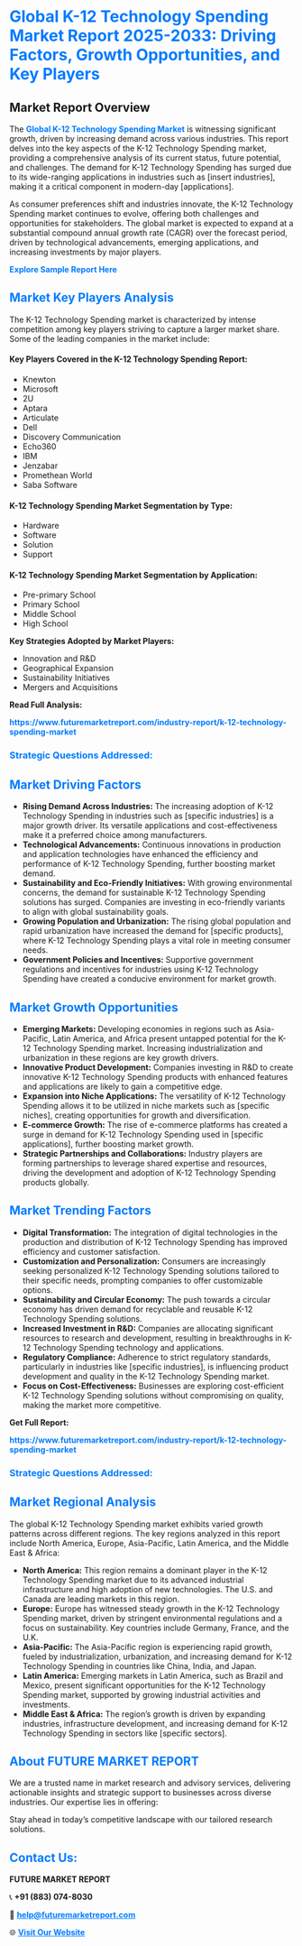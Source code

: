 <h1 style="color: #007BFF;">Global K-12 Technology Spending Market Report 2025-2033: Driving Factors, Growth Opportunities, and Key Players</h1>

<section id="overview">
<h2>Market Report Overview</h2>
<p>The <a href="https://www.futuremarketreport.com/industry-report/k-12-technology-spending-market" style="color: #007BFF; text-decoration: none;"><strong>Global K-12 Technology Spending Market</strong></a> is witnessing significant growth, driven by increasing demand across various industries. This report delves into the key aspects of the K-12 Technology Spending market, providing a comprehensive analysis of its current status, future potential, and challenges. The demand for K-12 Technology Spending has surged due to its wide-ranging applications in industries such as [insert industries], making it a critical component in modern-day [applications].</p>
<p>As consumer preferences shift and industries innovate, the K-12 Technology Spending market continues to evolve, offering both challenges and opportunities for stakeholders. The global market is expected to expand at a substantial compound annual growth rate (CAGR) over the forecast period, driven by technological advancements, emerging applications, and increasing investments by major players.</p>
</section>

<section id="overview">
<p><a href="https://www.futuremarketreport.com/request-sample/reportId=107395" style="color: #007BFF; text-decoration: none;"><strong>Explore Sample Report Here</strong></a></p>
</section>

<section id="key-players">
<h2 style="color: #007BFF;">Market Key Players Analysis</h2>
<p>The K-12 Technology Spending market is characterized by intense competition among key players striving to capture a larger market share. Some of the leading companies in the market include:</p>
<h4>Key Players Covered in the K-12 Technology Spending Report:</h4>
<ul><li>Knewton</li><li>Microsoft</li><li>2U</li><li>Aptara</li><li>Articulate</li><li>Dell</li><li>Discovery Communication</li><li>Echo360</li><li>IBM</li><li>Jenzabar</li><li>Promethean World</li><li>Saba Software</li></ul>
<h4>K-12 Technology Spending Market Segmentation by Type:</h4>
<ul><li>Hardware</li><li>Software</li><li>Solution</li><li>Support</li></ul>

<h4>K-12 Technology Spending Market Segmentation by Application:</h4>
<ul><li>Pre-primary School</li><li>Primary School</li><li>Middle School</li><li>High School</li></ul>
<p><strong>Key Strategies Adopted by Market Players:</strong></p>
<ul>
<li>Innovation and R&D</li>
<li>Geographical Expansion</li>
<li>Sustainability Initiatives</li>
<li>Mergers and Acquisitions</li>
</ul>
</section>

<section>
<p><strong>Read Full Analysis: </strong></p><a href="https://www.futuremarketreport.com/industry-report/k-12-technology-spending-market" style="color: #007BFF; text-decoration: none;"><strong>https://www.futuremarketreport.com/industry-report/k-12-technology-spending-market</strong></a>
<h3 style="color: #007BFF;">Strategic Questions Addressed:</h3>
</section>

<section id="driving-factors">
<h2 style="color: #007BFF;">Market Driving Factors</h2>
<ul>
<li><strong>Rising Demand Across Industries:</strong> The increasing adoption of K-12 Technology Spending in industries such as [specific industries] is a major growth driver. Its versatile applications and cost-effectiveness make it a preferred choice among manufacturers.</li>
<li><strong>Technological Advancements:</strong> Continuous innovations in production and application technologies have enhanced the efficiency and performance of K-12 Technology Spending, further boosting market demand.</li>
<li><strong>Sustainability and Eco-Friendly Initiatives:</strong> With growing environmental concerns, the demand for sustainable K-12 Technology Spending solutions has surged. Companies are investing in eco-friendly variants to align with global sustainability goals.</li>
<li><strong>Growing Population and Urbanization:</strong> The rising global population and rapid urbanization have increased the demand for [specific products], where K-12 Technology Spending plays a vital role in meeting consumer needs.</li>
<li><strong>Government Policies and Incentives:</strong> Supportive government regulations and incentives for industries using K-12 Technology Spending have created a conducive environment for market growth.</li>
</ul>
</section>

<section id="growth-opportunities">
<h2 style="color: #007BFF;">Market Growth Opportunities</h2>
<ul>
<li><strong>Emerging Markets:</strong> Developing economies in regions such as Asia-Pacific, Latin America, and Africa present untapped potential for the K-12 Technology Spending market. Increasing industrialization and urbanization in these regions are key growth drivers.</li>
<li><strong>Innovative Product Development:</strong> Companies investing in R&D to create innovative K-12 Technology Spending products with enhanced features and applications are likely to gain a competitive edge.</li>
<li><strong>Expansion into Niche Applications:</strong> The versatility of K-12 Technology Spending allows it to be utilized in niche markets such as [specific niches], creating opportunities for growth and diversification.</li>
<li><strong>E-commerce Growth:</strong> The rise of e-commerce platforms has created a surge in demand for K-12 Technology Spending used in [specific applications], further boosting market growth.</li>
<li><strong>Strategic Partnerships and Collaborations:</strong> Industry players are forming partnerships to leverage shared expertise and resources, driving the development and adoption of K-12 Technology Spending products globally.</li>
</ul>
</section>

<section id="trending-factors">
<h2 style="color: #007BFF;">Market Trending Factors</h2>
<ul>
<li><strong>Digital Transformation:</strong> The integration of digital technologies in the production and distribution of K-12 Technology Spending has improved efficiency and customer satisfaction.</li>
<li><strong>Customization and Personalization:</strong> Consumers are increasingly seeking personalized K-12 Technology Spending solutions tailored to their specific needs, prompting companies to offer customizable options.</li>
<li><strong>Sustainability and Circular Economy:</strong> The push towards a circular economy has driven demand for recyclable and reusable K-12 Technology Spending solutions.</li>
<li><strong>Increased Investment in R&D:</strong> Companies are allocating significant resources to research and development, resulting in breakthroughs in K-12 Technology Spending technology and applications.</li>
<li><strong>Regulatory Compliance:</strong> Adherence to strict regulatory standards, particularly in industries like [specific industries], is influencing product development and quality in the K-12 Technology Spending market.</li>
<li><strong>Focus on Cost-Effectiveness:</strong> Businesses are exploring cost-efficient K-12 Technology Spending solutions without compromising on quality, making the market more competitive.</li>
</ul>
</section>

<section>
<p><strong>Get Full Report: </strong></p><a href="https://www.futuremarketreport.com/industry-report/k-12-technology-spending-market" style="color: #007BFF; text-decoration: none;"><strong>https://www.futuremarketreport.com/industry-report/k-12-technology-spending-market</strong></a>
<h3 style="color: #007BFF;">Strategic Questions Addressed:</h3>
</section>


<section id="regional-analysis">
<h2 style="color: #007BFF;">Market Regional Analysis</h2>
<p>The global K-12 Technology Spending market exhibits varied growth patterns across different regions. The key regions analyzed in this report include North America, Europe, Asia-Pacific, Latin America, and the Middle East & Africa:</p>
<ul>
<li><strong>North America:</strong> This region remains a dominant player in the K-12 Technology Spending market due to its advanced industrial infrastructure and high adoption of new technologies. The U.S. and Canada are leading markets in this region.</li>
<li><strong>Europe:</strong> Europe has witnessed steady growth in the K-12 Technology Spending market, driven by stringent environmental regulations and a focus on sustainability. Key countries include Germany, France, and the U.K.</li>
<li><strong>Asia-Pacific:</strong> The Asia-Pacific region is experiencing rapid growth, fueled by industrialization, urbanization, and increasing demand for K-12 Technology Spending in countries like China, India, and Japan.</li>
<li><strong>Latin America:</strong> Emerging markets in Latin America, such as Brazil and Mexico, present significant opportunities for the K-12 Technology Spending market, supported by growing industrial activities and investments.</li>
<li><strong>Middle East & Africa:</strong> The region’s growth is driven by expanding industries, infrastructure development, and increasing demand for K-12 Technology Spending in sectors like [specific sectors].</li>
</ul>
</section>

<footer>
<h2 style="color: #007BFF;">About FUTURE MARKET REPORT</h2>
<p>We are a trusted name in market research and advisory services, delivering actionable insights and strategic support to businesses across diverse industries. Our expertise lies in offering:</p>

<p>Stay ahead in today’s competitive landscape with our tailored research solutions.</p>

<h2 style="color: #007BFF;">Contact Us:</h2>
<p><strong>FUTURE MARKET REPORT</strong></p>
<p>📞 <strong>+91 (883) 074-8030</strong></p>
<p>📧 <strong><a href="mailto:help@futuremarketreport.com" style="color: #007BFF;">help@futuremarketreport.com</a></strong></p>
<p>🌐 <strong><a href="https://www.futuremarketreport.com/" style="color: #007BFF;">Visit Our Website</a></strong></p>
</footer>
